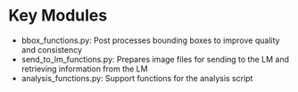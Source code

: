 # Key Modules

- bbox_functions.py: Post processes bounding boxes to improve quality and consistency
- send_to_lm_functions.py: Prepares image files for sending to the LM and retrieving information from the LM
- analysis_functions.py: Support functions for the analysis script